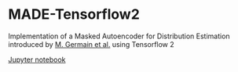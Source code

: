 # MADE-Tensorflow2
Implementation of a Masked Autoencoder for Distribution Estimation introduced by [M. Germain et al.](https://arxiv.org/abs/1502.03509) using Tensorflow 2

[Jupyter notebook](MADE_Tensorflow.ipynb)
